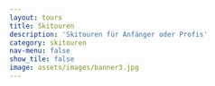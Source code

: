 ```yaml
---
layout: tours
title: Skitouren
description: 'Skitouren für Anfänger oder Profis'
category: skitouren
nav-menu: false
show_tile: false
image: assets/images/banner3.jpg
---
```

